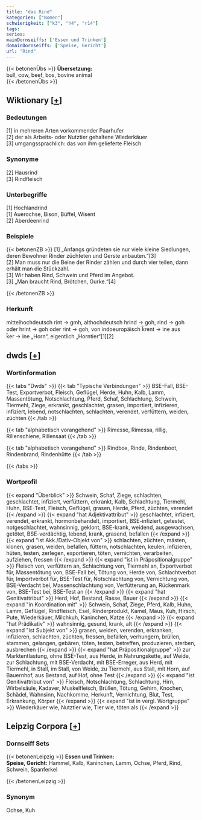 ```yaml
---
title: "das Rind"
kategorien: ["Nomen"]
schwierigkeit: ["k3", "h4", "r14"]
tags:
series:
mainDornseiffs: ['Essen und Trinken']
domainDornseiffs: ['Speise, Gericht']
url: "Rind"
---
```


{{< betonenÜbs >}}
**Übersetzung:**  
bull, cow, beef, bos, bovine animal  
{{< /betonenÜbs >}}

## Wiktionary [[+](https://de.wiktionary.org/wiki/Rind)]

### Bedeutungen
[1] in mehreren Arten vorkommender Paarhufer  
[2] der als Arbeits- oder Nutztier gehaltene Wiederkäuer  
[3] umgangssprachlich: das von ihm gelieferte Fleisch  

### Synonyme
[2] Hausrind  
[3] Rindfleisch  

### Unterbegriffe
[1] Hochlandrind  
[1] Auerochse, Bison, Büffel, Wisent  
[2] Aberdeenrind  

### Beispiele
{{< betonenZB >}}
[1] „Anfangs gründeten sie nur viele kleine Siedlungen, deren Bewohner Rinder züchteten und Gerste anbauten.“[3]  
[2] Man muss nur die Beine der Rinder zählen und durch vier teilen, dann erhält man die Stückzahl.  
[3] Wir haben Rind, Schwein und Pferd im Angebot.  
[3] „Man braucht Rind, Brötchen, Gurke.“[4]  

{{< /betonenZB >}}
### Herkunft
mittelhochdeutsch rint → gmh, althochdeutsch hrind → goh, rind → goh oder hrint → goh oder rint → goh, von indoeuropäisch k̑rent → ine aus k̑er → ine „Horn“, eigentlich „Horntier“[1][2]  



## dwds [[+](https://www.dwds.de/wb/Rind)]

### Wortinformation
{{< tabs "Dwds" >}}
{{< tab "Typische Verbindungen" >}}
BSE-Fall, BSE-Test, Exportverbot, Fleisch, Geflügel, Herde, Huhn, Kalb, Lamm, Massentötung, Notschlachtung, Pferd, Schaf, Schlachtung, Schwein, Tiermehl, Ziege, erkrankt, geschlachtet, grasen, importiert, infizieren, infiziert, lebend, notschlachten, schlachten, verendet, verfüttern, weiden, züchten
{{< /tab >}}

{{< tab "alphabetisch vorangehend" >}}
Rimesse, Rimessa, rillig, Rillenschiene, Rillensaat
{{< /tab >}}

{{< tab "alphabetisch vorangehend" >}}
Rindbox, Rinde, Rindenboot, Rindenbrand, Rindenhütte
{{< /tab >}}

{{< /tabs >}}

### Wortprofil
{{< expand "Überblick" >}} Schwein, Schaf, Ziege, schlachten, geschlachtet, infiziert, verfüttern, erkrankt, Kalb, Schlachtung, Tiermehl, Huhn, BSE-Test, Fleisch, Geflügel, grasen, Herde, Pferd, züchten, verendet {{< /expand >}}
{{< expand "hat Adjektivattribut" >}} geschlachtet, infiziert, verendet, erkrankt, hormonbehandelt, importiert, BSE-infiziert, getestet, notgeschlachtet, wahnsinnig, geklont, BSE-krank, weidend, ausgewachsen, getötet, BSE-verdächtig, lebend, krank, grasend, befallen {{< /expand >}}
{{< expand "ist Akk./Dativ-Objekt von" >}} schlachten, züchten, mästen, klonen, grasen, weiden, befallen, füttern, notschlachten, keulen, infizieren, hüten, testen, zerlegen, exportieren, töten, vernichten, verarbeiten, aufziehen, fressen {{< /expand >}}
{{< expand "ist in Präpositionalgruppe" >}} Fleisch von, verfüttern an, Schlachtung von, Tiermehl an, Exportverbot für, Massentötung von, BSE-Fall bei, Tötung von, Herde von, Schlachtverbot für, Importverbot für, BSE-Test für, Notschlachtung von, Vernichtung von, BSE-Verdacht bei, Massenschlachtung von, Verfütterung an, Rückenmark von, BSE-Test bei, BSE-Test an {{< /expand >}}
{{< expand "hat Genitivattribut" >}} Herd, Hof, Bestand, Rasse, Bauer {{< /expand >}}
{{< expand "in Koordination mit" >}} Schwein, Schaf, Ziege, Pferd, Kalb, Huhn, Lamm, Geflügel, Rindfleisch, Esel, Rinderprodukt, Kamel, Maus, Kuh, Hirsch, Pute, Wiederkäuer, Milchkuh, Kaninchen, Katze {{< /expand >}}
{{< expand "hat Prädikativ" >}} wahnsinnig, gesund, krank, alt {{< /expand >}}
{{< expand "ist Subjekt von" >}} grasen, weiden, verenden, erkranken, infizieren, schlachten, züchten, fressen, befallen, verhungern, brüllen, stammen, gelangen, gebären, töten, testen, betreffen, produzieren, sterben, ausbrechen {{< /expand >}}
{{< expand "hat Präpositionalgruppe" >}} zur Marktentlastung, ohne BSE-Test, aus Herde, in Nahrungskette, auf Weide, zur Schlachtung, mit BSE-Verdacht, mit BSE-Erreger, aus Herd, mit Tiermehl, in Stall, im Stall, von Weide, zu Tiermehl, aus Stall, mit Horn, auf Bauernhof, aus Bestand, auf Hof, ohne Test {{< /expand >}}
{{< expand "ist Genitivattribut von" >}} Fleisch, Notschlachtung, Schlachtung, Hirn, Wirbelsäule, Kadaver, Muskelfleisch, Brüllen, Tötung, Gehirn, Knochen, Schädel, Wahnsinn, Nachkomme, Herkunft, Vernichtung, Blut, Test, Erkrankung, Körper {{< /expand >}}
{{< expand "ist in vergl. Wortgruppe" >}} Wiederkäuer wie, Nutztier wie, Tier wie, töten als {{< /expand >}}

## Leipzig Corpora [[+](https://corpora.uni-leipzig.de/en/res?word=Rind&corpusId=deu_newscrawl-public_2018)]

### Dornseiff Sets
{{< betonenLeipzig >}}
**Essen und Trinken:**  
**Speise, Gericht:** Hammel, Kalb, Kaninchen, Lamm, Ochse, Pferd, Rind, Schwein, Spanferkel  

{{< /betonenLeipzig >}}

### Synonym
Ochse, Kuh

